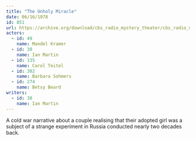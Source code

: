 ```yaml
---
title: "The Unholy Miracle"
date: 06/16/1978
id: 851
url: https://archive.org/download/cbs_radio_mystery_theater/cbs_radio_mystery_theater-0851-0900.zip/cbs_radio_mystery_theater-0851-0900%2Fcbsrmt_0851_the_unholy_miracle.mp3
actors:  
  - id: 49
    name: Mandel Kramer  
  - id: 38
    name: Ian Martin  
  - id: 135
    name: Carol Teitel  
  - id: 302
    name: Barbara Sohmers  
  - id: 274
    name: Betsy Beard
writers:  
  - id: 38
    name: Ian Martin
---
```

A cold war narrative about a couple realising that their adopted girl was a subject of a strange experiment in Russia conducted nearly two decades back.
